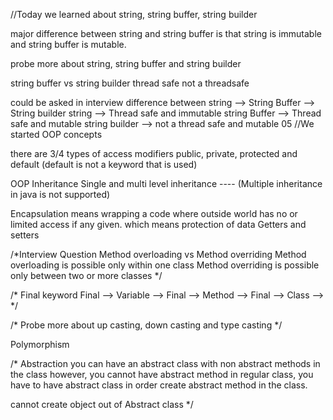 //Today we learned about string, string buffer, string builder

major difference between string and string buffer is that string is immutable and string buffer
is mutable. 

probe more about string, string buffer and string builder

string buffer vs string builder
thread safe      not a threadsafe


could be asked in interview
difference between string --> String Buffer --> String builder
string --> Thread safe and immutable 
string Buffer --> Thread safe and mutable 
string builder --> not a thread safe and mutable
05
//We started OOP concepts

there are 3/4 types of access modifiers
public, private, protected and default (default is not a keyword that is used)

OOP
Inheritance
Single and multi level inheritance ---- (Multiple inheritance in java is not supported)

Encapsulation 
means wrapping a code where outside world has no or limited access if any given.
which means protection of data
Getters and setters

/*Interview Question 
Method overloading vs Method overriding 
Method overloading is possible only within one class
Method overriding is possible only between two or more classes
*/


/*
Final keyword
Final --> Variable -->
Final --> Method -->
Final --> Class -->
*/

/*
Probe more about up casting, down casting and type casting
*/

Polymorphism


/*
Abstraction
you can have an abstract class with non abstract methods in the class 
however, you cannot have abstract method in regular class, you have to have abstract class in order
create abstract method in the class.

cannot create object out of Abstract class
*/







